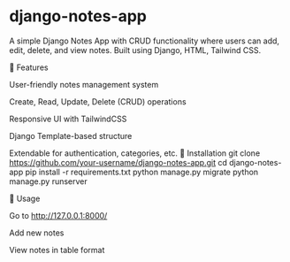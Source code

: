 # django-notes-app
A simple Django Notes App with CRUD functionality where users can add, edit, delete, and view notes. Built using Django, HTML, Tailwind CSS.

📌 Features

User-friendly notes management system

Create, Read, Update, Delete (CRUD) operations

Responsive UI with TailwindCSS

Django Template-based structure

Extendable for authentication, categories, etc.
📌 Installation
git clone https://github.com/your-username/django-notes-app.git
cd django-notes-app
pip install -r requirements.txt
python manage.py migrate
python manage.py runserver

📌 Usage

Go to http://127.0.0.1:8000/

Add new notes

View notes in table format

